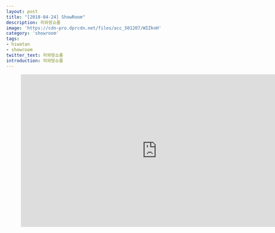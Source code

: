 ```yaml
---
layout: post
title: "[2018-04-24] ShowRoom"
description: 히와땅쇼룸
image: 'https://cdn-pro.dprcdn.net/files/acc_501207/WIZknH'
category: 'showroom'
tags:
- hiwatan
- showroom
twitter_text: 히와땅쇼룸
introduction: 히와땅쇼룸
---
```

<figure class="video_container">
<iframe width="740" height="416" src="https://serviceapi.nmv.naver.com/flash/convertIframeTag.nhn?vid=D0E98D6CB81B7195ED0E62EE1B296CDDB4EC&outKey=V123b502f41deee050c880a6dd4ad132784292999212f54e470ac0a6dd4ad13278429" frameborder="no" scrolling="no" webkitallowfullscreen mozallowfullscreen allowfullscreen></iframe>
</figure>
